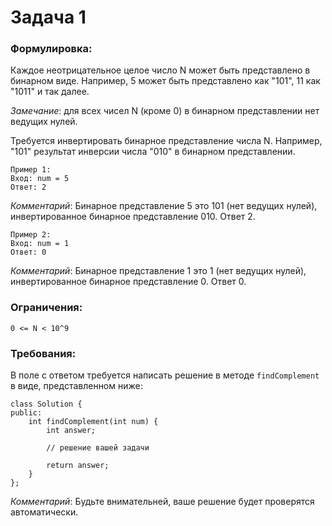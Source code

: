 # Задача 1

### Формулировка:

Каждое неотрицательное целое число N может быть представлено в бинарном виде. Например, 5 может быть представлено как "101", 11 как "1011" и так далее. 

*Замечание*: для всех чисел N (кроме 0) в бинарном представлении нет ведущих нулей. 

Требуется инвертировать бинарное представление числа N. Например, "101" результат инверсии числа "010" в бинарном представлении. 

```
Пример 1: 
Вход: num = 5 
Ответ: 2 
```

*Комментарий*: Бинарное представление 5 это 101 (нет ведущих нулей), инвертированное бинарное представление 010. Ответ 2. 

```
Пример 2: 
Вход: num = 1 
Ответ: 0 
```

*Комментарий*: Бинарное представление 1 это 1 (нет ведущих нулей), инвертированное бинарное представление 0. Ответ 0. 

### Ограничения: 

`0 <= N < 10^9 `

### Требования:

В поле с ответом требуется написать решение в методе `findComplement` в виде, представленном ниже:

```
class Solution { 
public: 
    int findComplement(int num) { 
        int answer;

        // решение вашей задачи

        return answer; 
    } 
}; 
```

*Комментарий*: Будьте внимательней, ваше решение будет проверятся автоматически.